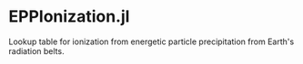 # EPPIonization.jl
Lookup table for ionization from energetic particle precipitation from Earth's radiation belts.
